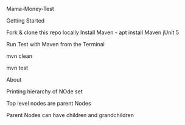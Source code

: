 Mama-Money-Test

Getting Started

Fork & clone this repo locally
Install Maven - apt install Maven
jUnit 5


Run Test with Maven from the Terminal

mvn clean

mvn test

About

Printing hierarchy of NOde set

Top level nodes are parent Nodes

Parent Nodes can have children and grandchildren

